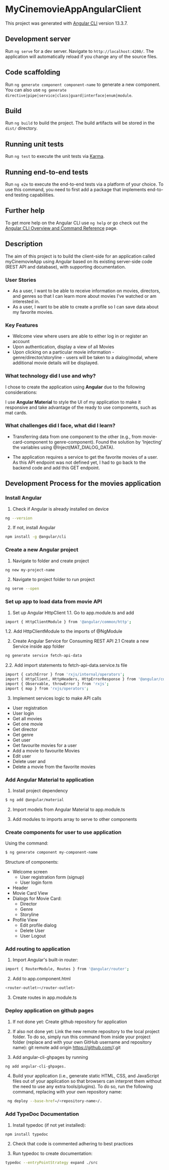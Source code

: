 # MyCinemovieAppAngularClient

This project was generated with [Angular CLI](https://github.com/angular/angular-cli) version 13.3.7.

## Development server

Run `ng serve` for a dev server. Navigate to `http://localhost:4200/`. The application will automatically reload if you change any of the source files.

## Code scaffolding

Run `ng generate component component-name` to generate a new component. You can also use `ng generate directive|pipe|service|class|guard|interface|enum|module`.

## Build

Run `ng build` to build the project. The build artifacts will be stored in the `dist/` directory.

## Running unit tests

Run `ng test` to execute the unit tests via [Karma](https://karma-runner.github.io).

## Running end-to-end tests

Run `ng e2e` to execute the end-to-end tests via a platform of your choice. To use this command, you need to first add a package that implements end-to-end testing capabilities.

## Further help

To get more help on the Angular CLI use `ng help` or go check out the [Angular CLI Overview and Command Reference](https://angular.io/cli) page.

## Description

The aim of this project is to build the client-side for an application called myCinemovieApp using Angular based on its existing server-side code (REST API and database), with supporting documentation.

### User Stories

- As a user, I want to be able to receive information on movies, directors, and genres so that I can learn more about movies I’ve watched or am interested in.
- As a user, I want to be able to create a profile so I can save data about my favorite movies.

### Key Features

- Welcome view where users are able to either log in or register an account
- Upon authentication, display a view of all Movies
- Upon clicking on a particular movie information - genre/director/storyline - users will be taken to a dialog/modal, where additional movie details will be displayed.

### What technology did I use and why?

I chose to create the application using **Angular** due to the following considerations:

I use **Angular Material** to style the UI of my application to make it responsive and take advantage of the ready to use components, such as mat cards.

### What challenges did I face, what did I learn?

- Transferring data from one component to the other (e.g., from movie-card-component to genre-component). Found the solution by 'Injecting' the variables using @Inject(MAT_DIALOG_DATA).

- The application requires a service to get the favorite movies of a user. As this API endpoint was not defined yet, I had to go back to the backend code and add this GET endpoint.

## Development Process for the movies application

### Install Angular

1. Check if Angular is already installed on device

```bash
ng --version
```

2. If not, install Angular

```bash
npm install -g @angular/cli
```

### Create a new Angular project

1. Navigate to folder and create project

```bash
ng new my-project-name
```

2. Navigate to project folder to run project

```bash
ng serve --open
```

### Set up app to load data from movie API

1. Set up Angular HttpClient
   1.1. Go to app.module.ts and add

```bash
import { HttpClientModule } from '@angular/common/http';
```

1.2. Add HttpClientModule to the imports of @NgModule

2. Create Angular Service for Consuming REST API
   2.1 Create a new Service inside app folder

```bash
ng generate service fetch-api-data
```

2.2. Add import statements to fetch-api-data.service.ts file

```bash
import { catchError } from 'rxjs/internal/operators';
import { HttpClient, HttpHeaders, HttpErrorResponse } from '@angular/common/http';
import { Observable, throwError } from 'rxjs';
import { map } from 'rxjs/operators';
```

3. Implement services logic to make API calls

- User registration
- User login
- Get all movies
- Get one movie
- Get director
- Get genre
- Get user
- Get favourite movies for a user
- Add a movie to favourite Movies
- Edit user
- Delete user and
- Delete a movie from the favorite movies

### Add Angular Material to application

1. Install project dependency

```bash
$ ng add @angular/material
```

2. Import models from Angular Material to app.module.ts

3. Add modules to imports array to serve to other components

### Create components for user to use application

Using the command:

```bash
$ ng generate component my-component-name
```

Structure of components:

- Welcome screen
  - User registration form (signup)
  - User login form
- Header
- Movie Card View
- Dialogs for Movie Card:
  - Director
  - Genre
  - Storyline
- Profile View
  - Edit profile dialog
  - Delete User
  - User Logout

### Add routing to application

1. Import Angular's built-in router:

```bash
import { RouterModule, Routes } from '@angular/router';
```

2. Add to app.component.html

```bash
<router-outlet></router-outlet>
```

3. Create routes in app.module.ts

### Deploy application on github pages

1. If not done yet: Create github repository for application

2. If also not done yet: Link the new remote repository to the local project folder. To do so, simply run this command from inside your project folder (replace <GitHub-username> and <repository-name> with your own GitHub username and repository name): git remote add origin https://github.com/<GitHub-username>/<repository-name>.git

3. Add angular-cli-ghpages by running

```bash
ng add angular-cli-ghpages.
```

4. Build your application (i.e., generate static HTML, CSS, and JavaScript files out of your application so that browsers can interpret them without the need to use any extra tools/plugins). To do so, run the following command, replacing <repository-name> with your own repository name:

```bash
 ng deploy --base-href=/<repository-name>/.
```

### Add TypeDoc Documentation

1. Install typedoc (if not yet installed):

```bash
npm install typedoc
```

2. Check that code is commented adhering to best practices

3. Run typedoc to create documentation:

```bash
typedoc --entryPointStrategy expand ./src
```
